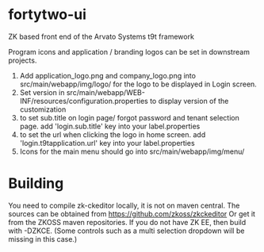 # fortytwo-ui
ZK based front end of the Arvato Systems t9t framework

Program icons and application / branding logos can be set in downstream projects.

1) Add application_logo.png and company_logo.png into src/main/webapp/img/logo/ for the logo to be displayed in Login screen.
2) Set version in src/main/webapp/WEB-INF/resources/configuration.properties to display version of the customization
3) to set sub.title on login page/ forgot password and tenant selection page. add 'login.sub.title' key into your label.properties
4) to set the url when clicking the logo in home screen. add 'login.t9tapplication.url' key into your label.properties
5) Icons for the main menu should go into src/main/webapp/img/menu/

# Building
You need to compile zk-ckeditor locally, it is not on maven central. The sources can be obtained from https://github.com/zkoss/zkckeditor
Or get it from the ZKOSS maven repositories.
If you do not have ZK EE, then build with -DZKCE. (Some controls such as a multi selection dropdown will be missing in this case.)
